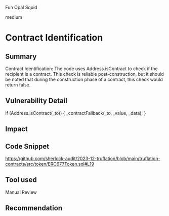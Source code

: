 Fun Opal Squid

medium

# Contract Identification

## Summary
Contract Identification: The code uses Address.isContract to check if the recipient is a contract. This check is reliable post-construction, but it should be noted that during the construction phase of a contract, this check would return false.
## Vulnerability Detail
if (Address.isContract(_to)) {
            _contractFallback(_to, _value, _data);
        }
## Impact

## Code Snippet
https://github.com/sherlock-audit/2023-12-truflation/blob/main/truflation-contracts/src/token/ERC677Token.sol#L19
## Tool used

Manual Review

## Recommendation
